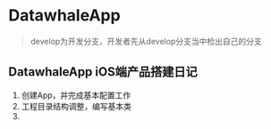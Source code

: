# DatawhaleApp

>   develop为开发分支，开发者先从develop分支当中检出自己的分支



## DatawhaleApp iOS端产品搭建日记

1.  创建App，并完成基本配置工作
2.  工程目录结构调整，编写基本类
3.  



